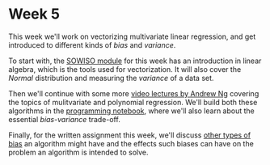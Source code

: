 
# Week 5

This week we'll work on vectorizing multivariate linear regression, and get
introduced to different kinds of *bias* and *variance*.

To start with, the [SOWISO module](/week5/linear-algebra) for this week has an
introduction in linear algebra, which is the tools used for vectorization. It
will also cover the *Normal* distribution and measuring the *variance* of a
data set.

Then we'll continue with some more [video lectures by Andrew Ng](/week5/multivariate-regression)
covering the topics of mulitvariate and polynomial regression. We'll build both
these algorithms in the [programming notebook](/week5/polynomial-regression),
where we'll also learn about the essential *bias-variance* trade-off.

Finally, for the written assignment this week, we'll discuss
[other types of bias](/week5/algorithmic-bias/) an algorithm might have and the
effects such biases can have on the problem an algorithm is intended to solve.

